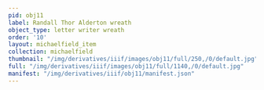 ```yaml
---
pid: obj11
label: Randall Thor Alderton wreath
object_type: letter writer wreath
order: '10'
layout: michaelfield_item
collection: michaelfield
thumbnail: "/img/derivatives/iiif/images/obj11/full/250,/0/default.jpg"
full: "/img/derivatives/iiif/images/obj11/full/1140,/0/default.jpg"
manifest: "/img/derivatives/iiif/obj11/manifest.json"
---
```

